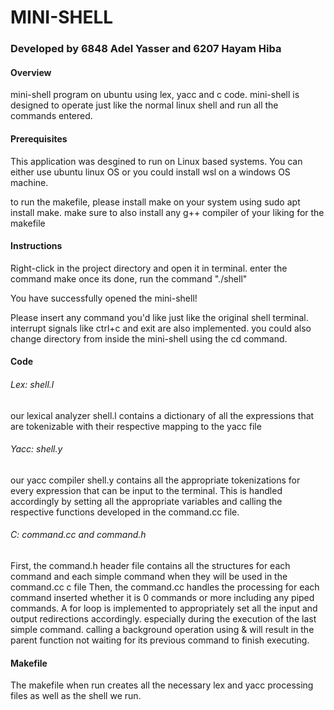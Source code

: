 # MINI-SHELL
### Developed by 6848 Adel Yasser and 6207 Hayam Hiba


#### Overview
mini-shell program on ubuntu using lex, yacc and c code.
mini-shell is designed to operate just like the normal linux shell and run all the commands entered.


#### Prerequisites
<bold>This application was desgined to run on Linux based systems.</bold>
You can either use ubuntu linux OS or you could install wsl on a windows OS machine.

to run the <bold>makefile</bold>, please install make on your system using 
sudo apt install make.
make sure to also install any g++ compiler of your liking for the makefile

#### Instructions
Right-click in the project directory and open it in terminal.
enter the command <bold>make</bold>
once its done, run the command <bold>"./shell"</bold>

<italic><bold>You have successfully opened the mini-shell!</bold></italic>

Please insert any command you'd like just like the original shell terminal.
interrupt signals like ctrl+c and exit are also implemented.
you could also change directory from inside the mini-shell using the <bold>cd</bold> command.


#### Code

###### Lex: shell.l
our lexical analyzer shell.l contains a dictionary of all the expressions that are tokenizable with their respective mapping to the yacc file

###### Yacc: shell.y
our yacc compiler shell.y contains all the appropriate tokenizations for every expression that can be input to the terminal.
This is handled accordingly by setting all the appropriate variables and calling the respective functions developed in the command.cc file.

###### C: command.cc and command.h
First, the command.h header file contains all the structures for each command and each simple command when they will be used in the command.cc c file
Then, the command.cc handles the processing for each command inserted whether it is 0 commands or more including any piped commands.
A for loop is implemented to appropriately set all the input and output redirections accordingly. especially during the execution of the last simple command.
calling a background operation using & will result in the parent function not waiting for its previous command to finish executing.

#### Makefile
The makefile when run creates all the necessary lex and yacc processing files as well as the <bold>shell</bold> we run.